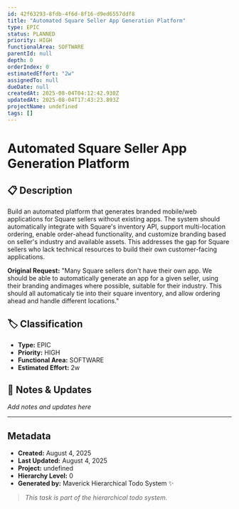 ```yaml
---
id: 42f63293-8fdb-4f6d-8f16-d9ed6557ddf8
title: "Automated Square Seller App Generation Platform"
type: EPIC
status: PLANNED
priority: HIGH
functionalArea: SOFTWARE
parentId: null
depth: 0
orderIndex: 0
estimatedEffort: "2w"
assignedTo: null
dueDate: null
createdAt: 2025-08-04T04:12:42.930Z
updatedAt: 2025-08-04T17:43:23.893Z
projectName: undefined
tags: []
---
```


# Automated Square Seller App Generation Platform

## 📋 Description
Build an automated platform that generates branded mobile/web applications for Square sellers without existing apps. The system should automatically integrate with Square's inventory API, support multi-location ordering, enable order-ahead functionality, and customize branding based on seller's industry and available assets. This addresses the gap for Square sellers who lack technical resources to build their own customer-facing applications.

**Original Request:** "Many Square sellers don't have their own app. We should be able to automatically generate an app for a given seller, using their branding andimages where possible, suitable for their industry. This should all automaticaly tie into their square inventory, and allow ordering ahead and handle different locations."



## 🏷️ Classification
- **Type:** EPIC
- **Priority:** HIGH
- **Functional Area:** SOFTWARE
- **Estimated Effort:** 2w







## 💬 Notes & Updates
_Add notes and updates here_

---

## Metadata
- **Created:** August 4, 2025
- **Last Updated:** August 4, 2025
- **Project:** undefined
- **Hierarchy Level:** 0
- **Generated by:** Maverick Hierarchical Todo System ✨

> _This task is part of the hierarchical todo system._
